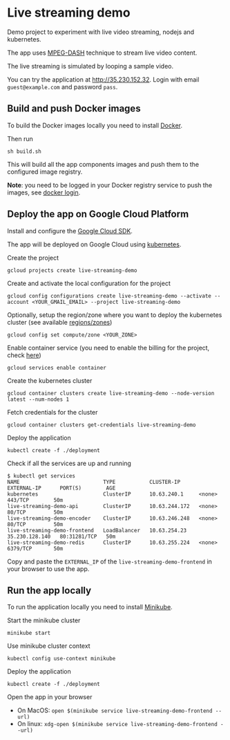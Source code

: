 # Live streaming demo

Demo project to experiment with live video streaming, nodejs and kubernetes.

The app uses [MPEG-DASH](https://en.wikipedia.org/wiki/Dynamic_Adaptive_Streaming_over_HTTP) technique to stream live video content.

The live streaming is simulated by looping a sample video.

You can try the application at http://35.230.152.32. Login with email `guest@example.com` and password `pass`.

## Build and push Docker images

To build the Docker images locally you need to install [Docker](https://docs.docker.com/install/).

Then run

    sh build.sh

This will build all the app components images and push them to the configured image registry.

**Note**: you need to be logged in your Docker registry service to push the images, see [docker login](https://docs.docker.com/engine/reference/commandline/login/). 

## Deploy the app on Google Cloud Platform

Install and configure the [Google Cloud SDK](https://cloud.google.com/sdk/downloads).

The app will be deployed on Google Cloud using [kubernetes](https://kubernetes.io/).

Create the project

    gcloud projects create live-streaming-demo

Create and activate the local configuration for the project

    gcloud config configurations create live-streaming-demo --activate --account <YOUR_GMAIL_EMAIL> --project live-streaming-demo

Optionally, setup the region/zone where you want to deploy the kubernetes cluster (see available [regions/zones](https://cloud.google.com/compute/docs/regions-zones/))

    gcloud config set compute/zone <YOUR_ZONE>

Enable container service (you need to enable the billing for the project, check [here](https://cloud.google.com/billing/docs/how-to/modify-project))
    
    gcloud services enable container

Create the kubernetes cluster
    
    gcloud container clusters create live-streaming-demo --node-version latest --num-nodes 1

Fetch credentials for the cluster
    
    gcloud container clusters get-credentials live-streaming-demo

Deploy the application

    kubectl create -f ./deployment

Check if all the services are up and running

    $ kubectl get services
    NAME                           TYPE           CLUSTER-IP      EXTERNAL-IP      PORT(S)        AGE
    kubernetes                     ClusterIP      10.63.240.1     <none>           443/TCP        50m
    live-streaming-demo-api        ClusterIP      10.63.244.172   <none>           80/TCP         50m
    live-streaming-demo-encoder    ClusterIP      10.63.246.248   <none>           80/TCP         50m
    live-streaming-demo-frontend   LoadBalancer   10.63.254.23    35.230.128.140   80:31281/TCP   50m
    live-streaming-demo-redis      ClusterIP      10.63.255.224   <none>           6379/TCP       50m

Copy and paste the `EXTERNAL_IP` of the `live-streaming-demo-frontend` in your browser to use the app.

## Run the app locally

To run the application locally you need to install [Minikube](https://kubernetes.io/docs/tasks/tools/install-minikube/).

Start the minikube cluster

    minikube start

Use minikube cluster context

    kubectl config use-context minikube

Deploy the application

    kubectl create -f ./deployment

Open the app in your browser
- On MacOS: `open $(minikube service live-streaming-demo-frontend --url)`
- On linux: `xdg-open $(minikube service live-streaming-demo-frontend --url)`

